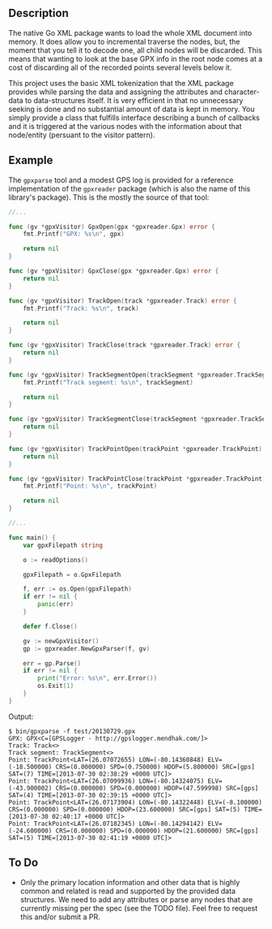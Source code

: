 ## Description

The native Go XML package wants to load the whole XML document into memory. It does allow you to incremental traverse the nodes, but, the moment that you tell it to decode one, all child nodes will be discarded. This means that wanting to look at the base GPX info in the root node comes at a cost of discarding all of the recorded points several levels below it.

This project uses the basic XML tokenization that the XML package provides while parsing the data and assigning the attributes and character-data to data-structures itself. It is very efficient in that no unnecessary seeking is done and no substantial amount of data is kept in memory. You simply provide a class that fulfills interface describing a bunch of callbacks and it is triggered at the various nodes with the information about that node/entity (persuant to the visitor pattern).


## Example

The `gpxparse` tool and a modest GPS log is provided for a reference implementation of the `gpxreader` package (which is also the name of this library's package). This is the mostly the source of that tool:

```go
//...

func (gv *gpxVisitor) GpxOpen(gpx *gpxreader.Gpx) error {
    fmt.Printf("GPX: %s\n", gpx)

    return nil
}

func (gv *gpxVisitor) GpxClose(gpx *gpxreader.Gpx) error {
    return nil
}

func (gv *gpxVisitor) TrackOpen(track *gpxreader.Track) error {
    fmt.Printf("Track: %s\n", track)

    return nil
}

func (gv *gpxVisitor) TrackClose(track *gpxreader.Track) error {
    return nil
}

func (gv *gpxVisitor) TrackSegmentOpen(trackSegment *gpxreader.TrackSegment) error {
    fmt.Printf("Track segment: %s\n", trackSegment)

    return nil
}

func (gv *gpxVisitor) TrackSegmentClose(trackSegment *gpxreader.TrackSegment) error {
    return nil
}

func (gv *gpxVisitor) TrackPointOpen(trackPoint *gpxreader.TrackPoint) error {
    return nil
}

func (gv *gpxVisitor) TrackPointClose(trackPoint *gpxreader.TrackPoint) error {
    fmt.Printf("Point: %s\n", trackPoint)

    return nil
}

//...

func main() {
    var gpxFilepath string

    o := readOptions()

    gpxFilepath = o.GpxFilepath

    f, err := os.Open(gpxFilepath)
    if err != nil {
        panic(err)
    }

    defer f.Close()

    gv := newGpxVisitor()
    gp := gpxreader.NewGpxParser(f, gv)

    err = gp.Parse()
    if err != nil {
        print("Error: %s\n", err.Error())
        os.Exit(1)
    }
}
```

Output:

```
$ bin/gpxparse -f test/20130729.gpx 
GPX: GPX<C=[GPSLogger - http://gpslogger.mendhak.com/]>
Track: Track<>
Track segment: TrackSegment<>
Point: TrackPoint<LAT=(26.07072655) LON=(-80.14360848) ELV=(-18.500000) CRS=(0.000000) SPD=(0.750000) HDOP=(5.800000) SRC=[gps] SAT=(7) TIME=[2013-07-30 02:38:29 +0000 UTC]>
Point: TrackPoint<LAT=(26.07099936) LON=(-80.14324075) ELV=(-43.900002) CRS=(0.000000) SPD=(0.000000) HDOP=(47.599998) SRC=[gps] SAT=(4) TIME=[2013-07-30 02:39:15 +0000 UTC]>
Point: TrackPoint<LAT=(26.07173904) LON=(-80.14322448) ELV=(-8.100000) CRS=(0.000000) SPD=(0.000000) HDOP=(23.600000) SRC=[gps] SAT=(5) TIME=[2013-07-30 02:40:17 +0000 UTC]>
Point: TrackPoint<LAT=(26.07182345) LON=(-80.14294142) ELV=(-24.600000) CRS=(0.000000) SPD=(0.000000) HDOP=(21.600000) SRC=[gps] SAT=(5) TIME=[2013-07-30 02:41:19 +0000 UTC]>
```


## To Do

- Only the primary location information and other data that is highly common and related is read and supported by the provided data structures. We need to add any attributes or parse any nodes that are currently missing per the spec (see the TODO file). Feel free to request this and/or submit a PR.
